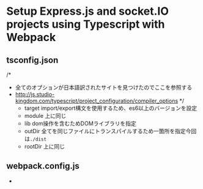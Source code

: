 # Setup Express.js and socket.IO projects using Typescript with Webpack

## tsconfig.json
/* 
* 全てのオプションが日本語訳されたサイトを見つけたのでここを参照する
* http://js.studio-kingdom.com/typescript/project_configuration/compiler_options
*/
  - target import/export構文を使用するため、es6以上のバージョンを設定
  - module 上に同じ
  - lib dom操作を含むためDOMライブラリを指定
  - outDir 全てを同じファイルにトランスパイルするため一箇所を指定今回は`./dist`
  - rootDir 上に同じ
## webpack.config.js
  - 
